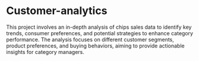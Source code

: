 # Customer-analytics
This project involves an in-depth analysis of chips sales data to identify key trends, consumer preferences, and potential strategies to enhance category performance. The analysis focuses on different customer segments, product preferences, and buying behaviors, aiming to provide actionable insights for category managers.
